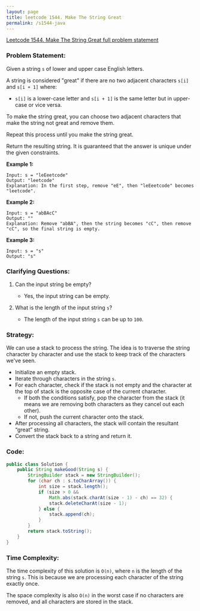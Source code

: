 ```yaml
---
layout: page
title: leetcode 1544. Make The String Great
permalink: /s1544-java
---
```

[Leetcode 1544. Make The String Great full problem statement](https://algoadvance.github.io/algoadvance/l1544)
### Problem Statement:
Given a string `s` of lower and upper case English letters.

A string is considered "great" if there are no two adjacent characters `s[i]` and `s[i + 1]` where:
- `s[i]` is a lower-case letter and `s[i + 1]` is the same letter but in upper-case or vice versa.

To make the string great, you can choose two adjacent characters that make the string not great and remove them.

Repeat this process until you make the string great.

Return the resulting string. It is guaranteed that the answer is unique under the given constraints.

**Example 1:**
```
Input: s = "leEeetcode"
Output: "leetcode"
Explanation: In the first step, remove "eE", then "leEeetcode" becomes "leetcode".
```

**Example 2:**
```
Input: s = "abBAcC"
Output: ""
Explanation: Remove "abBA", then the string becomes "cC", then remove "cC", so the final string is empty.
```

**Example 3:**
```
Input: s = "s"
Output: "s"
```

### Clarifying Questions:
1. Can the input string be empty?
   - Yes, the input string can be empty.

2. What is the length of the input string `s`?
   - The length of the input string `s` can be up to `100`.

### Strategy:
We can use a stack to process the string. The idea is to traverse the string character by character and use the stack to keep track of the characters we've seen.

- Initialize an empty stack.
- Iterate through characters in the string `s`.
- For each character, check if the stack is not empty and the character at the top of stack is the opposite case of the current character.
  - If both the conditions satisfy, pop the character from the stack (it means we are removing both characters as they cancel out each other).
  - If not, push the current character onto the stack.
- After processing all characters, the stack will contain the resultant “great” string.
- Convert the stack back to a string and return it.

### Code:
```java
public class Solution {
    public String makeGood(String s) {
        StringBuilder stack = new StringBuilder();
        for (char ch : s.toCharArray()) {
            int size = stack.length();
            if (size > 0 && 
                Math.abs(stack.charAt(size - 1) - ch) == 32) {
                stack.deleteCharAt(size - 1);
            } else {
                stack.append(ch);
            }
        }
        return stack.toString();
    }
}
```

### Time Complexity:
The time complexity of this solution is `O(n)`, where `n` is the length of the string `s`. This is because we are processing each character of the string exactly once.

The space complexity is also `O(n)` in the worst case if no characters are removed, and all characters are stored in the stack.